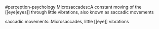 #perception-psychology 
Microsaccades::A constant moving of the [[eye|eyes]] through little vibrations, also known as saccadic movements
<!--SR:!2024-02-05,3,252-->
saccadic movements::Microsaccades, little [[eye]] vibrations
<!--SR:!2024-02-06,4,270-->